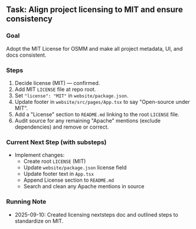 ## Task: Align project licensing to MIT and ensure consistency

### Goal
Adopt the MIT License for OSMM and make all project metadata, UI, and docs consistent.

### Steps
1. Decide license (MIT) — confirmed.
2. Add MIT `LICENSE` file at repo root.
3. Set `"license": "MIT"` in `website/package.json`.
4. Update footer in `website/src/pages/App.tsx` to say "Open-source under MIT".
5. Add a "License" section to `README.md` linking to the root `LICENSE` file.
6. Audit source for any remaining "Apache" mentions (exclude dependencies) and remove or correct.

### Current Next Step (with substeps)
- Implement changes:
  - Create root `LICENSE` (MIT)
  - Update `website/package.json` license field
  - Update footer text in `App.tsx`
  - Append License section to `README.md`
  - Search and clean any Apache mentions in source

### Running Note
- 2025-09-10: Created licensing nextsteps doc and outlined steps to standardize on MIT.



